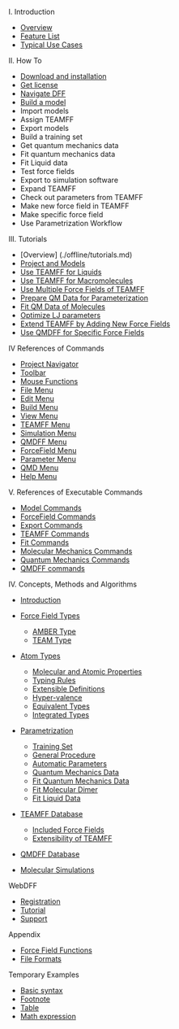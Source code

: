 I. Introduction
- [Overview](./index.md) 
- [Feature List](./features.md)
- [Typical Use Cases](./usecases.md)

II. How To
- [Download and installation](./HowTo/Install.md)
- [Get license](./HowTo/License.md)
- [Navigate DFF](./HowTo/Navigate.md)
- [Build a model](./HowTo/BuildModel.md)
- Import models
- Assign TEAMFF
- Export models
- Build a training set
- Get quantum mechanics data
- Fit quantum mechanics data
- Fit Liquid data
- Test force fields
- Export to simulation software
- Expand TEAMFF
- Check out parameters from TEAMFF
- Make new force field in TEAMFF
- Make specific force field
- Use Parametrization Workflow

III. Tutorials
  - [Overview] (./offline/tutorials.md)  
  - [Project and Models](./offline/tutorials-project/lecture.md)
  - [Use TEAMFF for Liquids](./offline/tutorials-liquid.md)	
  - [Use TEAMFF for Macromolecules](./offline/tutorials-polymer.md)
  - [Use Multiple Force Fields of TEAMFF](./offline/tutorials-mixforcefields.md)	
  - [Prepare QM Data for Parameterization](./offline/tutorialsB-qmdata.md)	
  - [Fit QM Data of Molecules](./offline/tutorialsB-fitmolecule.md)	
  - [Optimize LJ parameters](./offline/tutorialsB-fitliquid.md)	
  - [Extend TEAMFF by Adding New Force Fields](./offline/tutorials-addteamff.md)	
  - [Use QMDFF for Specific Force Fields](./offline/tutorials-useqmdff.md)	

IV References of Commands
  - [Project Navigator](./WinCommands/ProjectNav.md)
  - [Toolbar](./WinCommands/Toolbar.md)
  - [Mouse Functions](./WinCommands/Mouse.md)
  - [File Menu](./WinCommands/File.md)
  - [Edit Menu](./WinCommands/Edit.md)
  - [Build Menu](./WinCommands/Build.md)
  - [View Menu](./WinCommands/View.md)
  - [TEAMFF Menu](./WinCommands/TEAMFF.md)
  - [Simulation Menu](./WinCommands/Simulation.md)
  - [QMDFF Menu](./WinCommands/QMDFF.md)
  - [ForceField Menu](./WinCommands/Forcefield.md)
  - [Parameter Menu](./WinCommands/Parameter.md)
  - [QMD Menu](./WinCommands/QMD.md)
  - [Help Menu](./WinCommands/Help.md)

V. References of Executable Commands
  - [Model Commands](./exe-commands/model-com.md)
  - [ForceField Commands](./exe-commands/forcefield-com.md)
  - [Export Commands](./exe-commands/export-com.md)
  - [TEAMFF Commands](./exe-commands/database-com.md)
  - [Fit Commands](./exe-commands/fit-com.md)
  - [Molecular Mechanics Commands](./exe-commands/mm-com.md)
  - [Quantum Mechanics Commands](./exe-commands/qm-com.md)
  - [QMDFF commands](./exe-commands/qmdff-com.md)

IV. Concepts, Methods and Algorithms
  - [Introduction](./topics/introduction.md) 
  - [Force Field Types](./topics/forcefield-types.md)
    - [AMBER Type](./topics/forcefield-types.md#amber-force-field-type) 
    - [TEAM Type](./topics/forcefield-types.md#team-force-field-type) 
  
  - [Atom Types](./topics/atom-types.md)
    - [Molecular and Atomic Properties](./topics/atom-types-properties.md) 
    - [Typing Rules](./topics/atom-types-typingrules.md) 
    - [Extensible Definitions](./topics/atom-types-extensible.md)
    - [Hyper-valence](./topics/atom-types-hypervalence.md)
    - [Equivalent Types](./topics/atom-types-equivalence.md)
    - [Integrated Types](./topics/atom-types-integrated.md)
  
  - [Parametrization](./topics/parametrization.md)
    - [Training Set](./topics/parametrization-trainingset.md)
    - [General Procedure](./topics/parametrization-general.md)
    - [Automatic Parameters](./topics/parametrization-autoPar.md)
    - [Quantum Mechanics Data ](./topics/parametrization-qmd.md)
    - [Fit Quantum Mechanics Data ](./topics/parametrization-fitqmd.md)
    - [Fit Molecular Dimer](./topics/parametrization-fitdimer.md)
    - [Fit Liquid Data](./topics/parametrization-fitliquid.md)

  - [TEAMFF Database](./topics/teamff-database.md)
    - [Included Force Fields](./topics/teamff-forcefields.md)
    - [Extensibility of TEAMFF](./topics/teamff-extensibility.md)

  - [QMDFF Database](./topics/qmdff-database.md)
  
  - [Molecular Simulations](./topics/molecular-simulations.md)
  


WebDFF
  - [Registration](./online/registration.md)
  - [Tutorial](./online/tutorial.md)
  - [Support](./online/support.md)

Appendix
  - [Force Field Functions](./appendix/functions.md)
  - [File Formats](./exe-commands/firl-formats.md)

Temporary Examples
  - [Basic syntax](./ch00/01-basic-syntax.md)
  - [Footnote](./ch00/02-footnote.md)
  - [Table](./ch00/03-table.md)
  - [Math expression](./ch00/04-math-expression.md)
